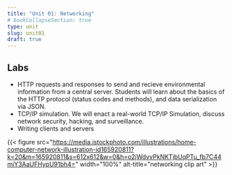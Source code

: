```yaml
---
title: "Unit 01: Networking"
# bookCollapseSection: true
type: unit
slug: unit01
draft: true
---
```


## Labs

- HTTP requests and responses to send and recieve environmental information from a
central server. Students will learn about the basics of the HTTP  protocol (status
codes and methods), and data serialization via JSON.
- TCP/IP simulation. We will enact a real-world TCP/IP Simulation, discuss network
security, hacking, and surveillance.
- Writing clients and servers 





{{< figure src="https://media.istockphoto.com/illustrations/home-computer-network-illustration-id165920811?k=20&m=165920811&s=612x612&w=0&h=o2jWdvvPkNKTjbUqPTu_fb7C44miY3AaUFHypU91bh4=" width="100%" alt-title="networking clip art" >}}
